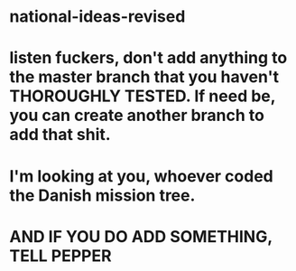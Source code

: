 # national-ideas-revised

# listen fuckers, don't add anything to the master branch that you haven't THOROUGHLY TESTED. If need be, you can create another branch to add that shit.
# I'm looking at you, whoever coded the Danish mission tree.
# AND IF YOU DO ADD SOMETHING, TELL PEPPER
